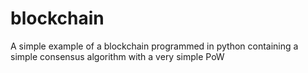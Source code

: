 # blockchain
 A simple example of a blockchain programmed in python containing a simple consensus algorithm with a very simple PoW

